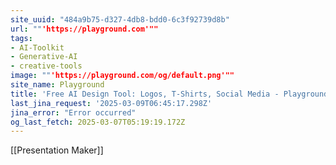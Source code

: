 ```yaml
---
site_uuid: "484a9b75-d327-4db8-bdd0-6c3f92739d8b"
url: ""'https://playground.com'""
tags:
- AI-Toolkit
- Generative-AI
- creative-tools
image: ""'https://playground.com/og/default.png'""
site_name: Playground
title: 'Free AI Design Tool: Logos, T-Shirts, Social Media - Playground'
last_jina_request: '2025-03-09T06:45:17.298Z'
jina_error: "Error occurred"
og_last_fetch: 2025-03-07T05:19:19.172Z
---
```

[[Presentation Maker]] 
